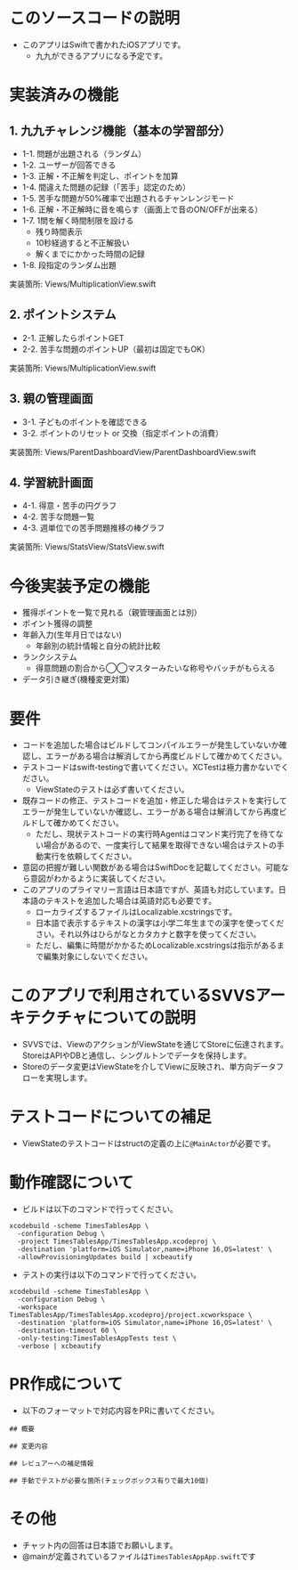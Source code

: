 # このソースコードの説明

* このアプリはSwiftで書かれたiOSアプリです。
  * 九九ができるアプリになる予定です。

# 実装済みの機能

## 1. 九九チャレンジ機能（基本の学習部分）

* 1-1. 問題が出題される（ランダム）
* 1-2. ユーザーが回答できる
* 1-3. 正解・不正解を判定し、ポイントを加算
* 1-4. 間違えた問題の記録（「苦手」認定のため）
* 1-5. 苦手な問題が50%確率で出題されるチャンレンジモード
* 1-6. 正解・不正解時に音を鳴らす（画面上で音のON/OFFが出来る）
* 1-7. 1問を解く時間制限を設ける
  * 残り時間表示
  * 10秒経過すると不正解扱い
  * 解くまでにかかった時間の記録
* 1-8. 段指定のランダム出題

実装箇所: Views/MultiplicationView.swift

## 2. ポイントシステム

* 2-1. 正解したらポイントGET
* 2-2. 苦手な問題のポイントUP（最初は固定でもOK）

実装箇所: Views/MultiplicationView.swift

## 3. 親の管理画面

* 3-1. 子どものポイントを確認できる
* 3-2. ポイントのリセット or 交換（指定ポイントの消費）

実装箇所: Views/ParentDashboardView/ParentDashboardView.swift

## 4. 学習統計画面

* 4-1. 得意・苦手の円グラフ
* 4-2. 苦手な問題一覧
* 4-3. 週単位での苦手問題推移の棒グラフ

実装箇所: Views/StatsView/StatsView.swift

# 今後実装予定の機能

* 獲得ポイントを一覧で見れる（親管理画面とは別）
* ポイント獲得の調整
* 年齢入力(生年月日ではない)
  * 年齢別の統計情報と自分の統計比較
* ランクシステム
  * 得意問題の割合から◯◯マスターみたいな称号やバッチがもらえる
* データ引き継ぎ(機種変更対策)

# 要件

* コードを追加した場合はビルドしてコンパイルエラーが発生していないか確認し、エラーがある場合は解消してから再度ビルドして確かめてください。
* テストコードはswift-testingで書いてください。XCTestは極力書かないでください。
  * ViewStateのテストは必ず書いてください。
* 既存コードの修正、テストコードを追加・修正した場合はテストを実行してエラーが発生していないか確認し、エラーがある場合は解消してから再度ビルドして確かめてください。
  * ただし、現状テストコードの実行時Agentはコマンド実行完了を待てない場合があるので、一度実行して結果を取得できない場合はテストの手動実行を依頼してください。
* 意図の把握が難しい関数がある場合はSwiftDocを記載してください。可能なら意図がわかるように実装してください。
* このアプリのプライマリー言語は日本語ですが、英語も対応しています。日本語のテキストを追加した場合は英語対応も必要です。
  * ローカライズするファイルはLocalizable.xcstringsです。
  * 日本語で表示するテキストの漢字は小学二年生までの漢字を使ってください。それ以外はひらがなとカタカナと数字を使ってください。
  * ただし、編集に時間がかかるためLocalizable.xcstringsは指示があるまで編集対象にしないでください。

# このアプリで利用されているSVVSアーキテクチャについての説明
  
* SVVSでは、ViewのアクションがViewStateを通じてStoreに伝達されます。StoreはAPIやDBと通信し、シングルトンでデータを保持します。
* Storeのデータ変更はViewStateを介してViewに反映され、単方向データフローを実現します。

# テストコードについての補足

* ViewStateのテストコードはstructの定義の上に`@MainActor`が必要です。

# 動作確認について

* ビルドは以下のコマンドで行ってください。
```
xcodebuild -scheme TimesTablesApp \
  -configuration Debug \
  -project TimesTablesApp/TimesTablesApp.xcodeproj \
  -destination 'platform=iOS Simulator,name=iPhone 16,OS=latest' \
  -allowProvisioningUpdates build | xcbeautify
```
* テストの実行は以下のコマンドで行ってください。
```
xcodebuild -scheme TimesTablesApp \
  -configuration Debug \
  -workspace TimesTablesApp/TimesTablesApp.xcodeproj/project.xcworkspace \
  -destination 'platform=iOS Simulator,name=iPhone 16,OS=latest' \
  -destination-timeout 60 \
  -only-testing:TimesTablesAppTests test \
  -verbose | xcbeautify
```

# PR作成について

* 以下のフォーマットで対応内容をPRに書いてください。

```
## 概要

## 変更内容

## レビュアーへの補足情報

## 手動でテストが必要な箇所(チェックボックス有りで最大10個)

```

# その他
* チャット内の回答は日本語でお願いします。
* @mainが定義されているファイルは`TimesTablesAppApp.swift`です